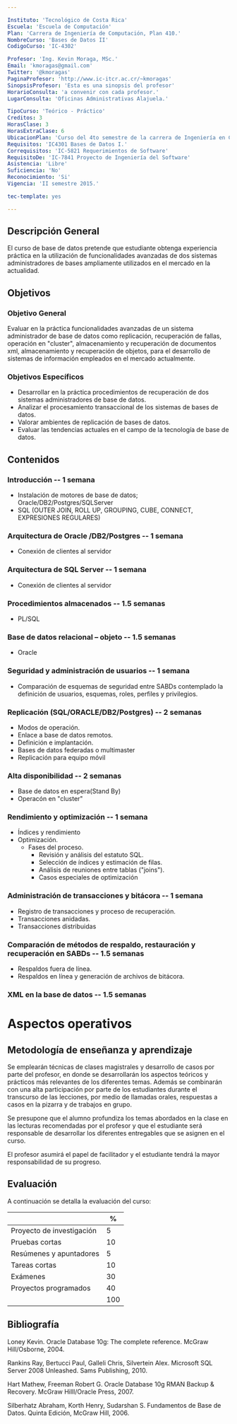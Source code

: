 ```yaml
---

Instituto: 'Tecnológico de Costa Rica'
Escuela: 'Escuela de Computación'
Plan: 'Carrera de Ingeniería de Computación, Plan 410.'
NombreCurso: 'Bases de Datos II'
CodigoCurso: 'IC-4302'

Profesor: 'Ing. Kevin Moraga, MSc.'
Email: 'kmoragas@gmail.com'
Twitter: '@kmoragas'
PaginaProfesor: 'http://www.ic-itcr.ac.cr/~kmoragas'
SinopsisProfesor: 'Esta es una sinopsis del profesor'
HorarioConsulta: 'a convenir con cada profesor.'
LugarConsulta: 'Oficinas Administrativas Alajuela.'

TipoCurso: 'Teórico - Práctico'
Creditos: 3
HorasClase: 3
HorasExtraClase: 6
UbicacionPlan: 'Curso del 4to semestre de la carrera de Ingeniería en Computación'
Requisitos: 'IC4301 Bases de Datos I.'
Correquisitos: 'IC-5821 Requerimientos de Software'
RequisitoDe: 'IC-7841 Proyecto de Ingeniería del Software'
Asistencia: 'Libre'
Suficiencia: 'No'
Reconocimiento: 'Si'
Vigencia: 'II semestre 2015.'

tec-template: yes

---
```


## Descripción General

El curso de base de datos pretende que estudiante obtenga experiencia práctica en la utilización de funcionalidades avanzadas 
de dos sistemas administradores de bases ampliamente utilizados en el mercado en la actualidad.

## Objetivos

### Objetivo General

Evaluar en la práctica funcionalidades avanzadas de un sistema administrador de base de datos como replicación, recuperación de fallas, operación en "cluster", almacenamiento y recuperación de documentos xml, almacenamiento y recuperación de objetos, para el desarrollo de sistemas de información empleados en el mercado actualmente.


### Objetivos Específicos

- Desarrollar en la práctica procedimientos de recuperación de dos sistemas administradores de base de datos.
- Analizar el procesamiento transaccional de los sistemas de bases de datos.
- Valorar ambientes de replicación de bases de datos.
- Evaluar las tendencias actuales en el campo de la tecnología de base de datos.

## Contenidos

### Introducción -- 1 semana

- Instalación de motores de base de datos; Oracle/DB2/Postgres/SQLServer
- SQL (OUTER JOIN, ROLL UP, GROUPING, CUBE, CONNECT, EXPRESIONES REGULARES)

### Arquitectura de Oracle /DB2/Postgres -- 1 semana

- Conexión de clientes al servidor

### Arquitectura de SQL Server -- 1 semana

- Conexión de clientes al servidor

### Procedimientos almacenados -- 1.5 semanas

- PL/SQL

### Base de datos relacional – objeto -- 1.5 semanas

- Oracle

### Seguridad y administración de usuarios -- 1 semana

- Comparación de esquemas de seguridad entre SABDs contemplado la definición de usuarios, esquemas, roles, perfiles y privilegios.

### Replicación (SQL/ORACLE/DB2/Postgres) -- 2 semanas

- Modos de operación.
- Enlace a base de datos remotos.
- Definición e implantación.
- Bases de datos federadas o multimaster
- Replicación para equipo móvil

### Alta disponibilidad -- 2 semanas

- Base de datos en espera(Stand By)
- Operacón en "cluster"

### Rendimiento y optimización -- 1 semana

- Índices y rendimiento
- Optimización.
    + Fases del proceso.
        * Revisión y análisis del estatuto SQL.
        * Selección de índices y estimación de filas.
        * Análisis de reuniones entre tablas ("joins").
        * Casos especiales de optimización

### Administración de transacciones y bitácora -- 1 semana

- Registro de transacciones y proceso de recuperación.
- Transacciones anidadas.
- Transacciones distribuidas

### Comparación de métodos de respaldo, restauración y recuperación en SABDs -- 1.5 semanas

- Respaldos fuera de línea.
- Respaldos en línea y generación de archivos de bitácora.

### XML en la base de datos -- 1.5 semanas

# Aspectos operativos

## Metodología de enseñanza y aprendizaje

Se emplearán técnicas de clases magistrales y desarrollo de casos por parte del profesor, en donde se desarrollarán los aspectos teóricos y prácticos más relevantes de los diferentes temas. Además se combinarán con una alta participación por parte de los estudiantes durante el transcurso de las lecciones, por medio de llamadas orales, respuestas a casos en la pizarra y de trabajos en grupo.

Se presupone que el alumno profundiza los temas abordados en la clase en las lecturas recomendadas por el profesor y que el estudiante será responsable de desarrollar los diferentes entregables que se asignen en el curso.

El profesor asumirá el papel de facilitador y el estudiante tendrá la mayor responsabilidad de su progreso.

## Evaluación

A continuación se detalla la evaluación del curso: 

|                           | %   |
|---------------------------|-----|
| Proyecto de investigación | 5   |
| Pruebas cortas            | 10  |
| Resúmenes y apuntadores   | 5   |
| Tareas cortas             | 10  |
| Exámenes                  | 30  |
| Proyectos programados     | 40  |
|                           | 100 |

## Bibliografía

Loney Kevin. Oracle Database 10g: The complete reference. McGraw Hill/Osborne, 2004.

Rankins Ray, Bertucci Paul, Galleli Chris, Silvertein Alex. Microsoft SQL Server 2008 Unleashed. Sams Publishing, 2010.

Hart Mathew, Freeman Robert G. Oracle Database 10g RMAN Backup & Recovery. McGraw Hilll/Oracle Press, 2007.

Silberhatz Abraham, Korth Henry, Sudarshan S. Fundamentos de Base de Datos. Quinta Edición, McGraw Hill, 2006.